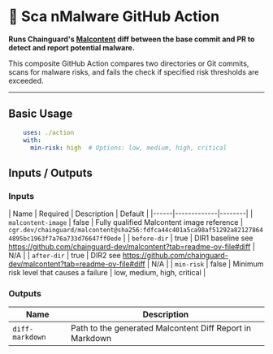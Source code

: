 # 🔬 Sca nMalware GitHub Action

**Runs Chainguard's [Malcontent](https://github.com/chainguard-dev/malcontent) diff between the base commit and PR to detect and report potential malware.**

This composite GitHub Action compares two directories or Git commits, scans for malware risks, and fails the check if specified risk thresholds are exceeded.

---

## Basic Usage

```yaml
    uses: ./action
    with:
      min-risk: high  # Options: low, medium, high, critical
```

## Inputs / Outputs

### Inputs

| Name | Required | Description | Default |
|------|-------------|--------|
| `malcontent-image` | false | Fully qualified Malcontent image reference | `cgr.dev/chainguard/malcontent@sha256:fdfca44c401a5ca98af51292a821278644895bc1963f7a76a733d76647ff0ede` |
| `before-dir` | true | DIR1 baseline see https://github.com/chainguard-dev/malcontent?tab=readme-ov-file#diff  | N/A |
| `after-dir` | true | DIR2 see https://github.com/chainguard-dev/malcontent?tab=readme-ov-file#diff  | N/A |
| `min-risk` | false | Minimum risk level that causes a failure | low, medium, high, critical |

### Outputs

| Name | Description |
|------|-------------|
| `diff-markdown` | Path to the generated Malcontent Diff Report in Markdown |
